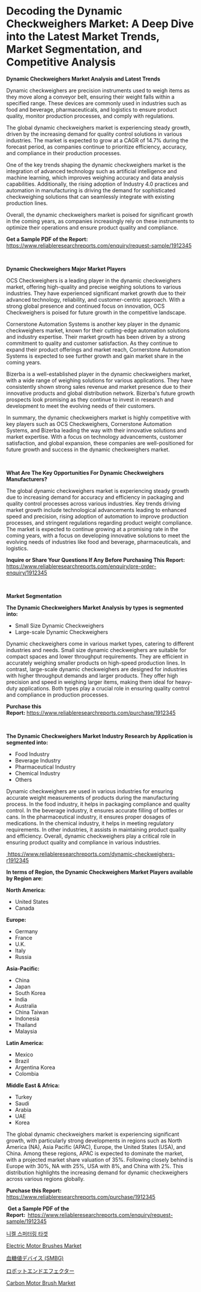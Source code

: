 <p><h1>Decoding the Dynamic Checkweighers Market: A Deep Dive into the Latest Market Trends, Market Segmentation, and Competitive Analysis</h1></p><p><strong>Dynamic Checkweighers Market Analysis and Latest Trends</strong></p>
<p><p>Dynamic checkweighers are precision instruments used to weigh items as they move along a conveyor belt, ensuring their weight falls within a specified range. These devices are commonly used in industries such as food and beverage, pharmaceuticals, and logistics to ensure product quality, monitor production processes, and comply with regulations.</p><p>The global dynamic checkweighers market is experiencing steady growth, driven by the increasing demand for quality control solutions in various industries. The market is expected to grow at a CAGR of 14.7% during the forecast period, as companies continue to prioritize efficiency, accuracy, and compliance in their production processes.</p><p>One of the key trends shaping the dynamic checkweighers market is the integration of advanced technology such as artificial intelligence and machine learning, which improves weighing accuracy and data analysis capabilities. Additionally, the rising adoption of Industry 4.0 practices and automation in manufacturing is driving the demand for sophisticated checkweighing solutions that can seamlessly integrate with existing production lines.</p><p>Overall, the dynamic checkweighers market is poised for significant growth in the coming years, as companies increasingly rely on these instruments to optimize their operations and ensure product quality and compliance.</p></p>
<p><strong>Get a Sample PDF of the Report:&nbsp;</strong> <a href="https://www.reliableresearchreports.com/enquiry/request-sample/1912345">https://www.reliableresearchreports.com/enquiry/request-sample/1912345</a></p>
<p>&nbsp;</p>
<p><strong>Dynamic Checkweighers Major Market Players</strong></p>
<p><p>OCS Checkweighers is a leading player in the dynamic checkweighers market, offering high-quality and precise weighing solutions to various industries. They have experienced significant market growth due to their advanced technology, reliability, and customer-centric approach. With a strong global presence and continued focus on innovation, OCS Checkweighers is poised for future growth in the competitive landscape.</p><p>Cornerstone Automation Systems is another key player in the dynamic checkweighers market, known for their cutting-edge automation solutions and industry expertise. Their market growth has been driven by a strong commitment to quality and customer satisfaction. As they continue to expand their product offerings and market reach, Cornerstone Automation Systems is expected to see further growth and gain market share in the coming years.</p><p>Bizerba is a well-established player in the dynamic checkweighers market, with a wide range of weighing solutions for various applications. They have consistently shown strong sales revenue and market presence due to their innovative products and global distribution network. Bizerba's future growth prospects look promising as they continue to invest in research and development to meet the evolving needs of their customers.</p><p>In summary, the dynamic checkweighers market is highly competitive with key players such as OCS Checkweighers, Cornerstone Automation Systems, and Bizerba leading the way with their innovative solutions and market expertise. With a focus on technology advancements, customer satisfaction, and global expansion, these companies are well-positioned for future growth and success in the dynamic checkweighers market.</p></p>
<p>&nbsp;</p>
<p><strong>What Are The Key Opportunities For Dynamic Checkweighers Manufacturers?</strong></p>
<p><p>The global dynamic checkweighers market is experiencing steady growth due to increasing demand for accuracy and efficiency in packaging and quality control processes across various industries. Key trends driving market growth include technological advancements leading to enhanced speed and precision, rising adoption of automation to improve production processes, and stringent regulations regarding product weight compliance. The market is expected to continue growing at a promising rate in the coming years, with a focus on developing innovative solutions to meet the evolving needs of industries like food and beverage, pharmaceuticals, and logistics.</p></p>
<p><strong>Inquire or Share Your Questions If Any Before Purchasing This Report:</strong> <a href="https://www.reliableresearchreports.com/enquiry/pre-order-enquiry/1912345">https://www.reliableresearchreports.com/enquiry/pre-order-enquiry/1912345</a></p>
<p>&nbsp;</p>
<p><strong>Market Segmentation</strong></p>
<p><strong>The Dynamic Checkweighers Market Analysis by types is segmented into:</strong></p>
<p><ul><li>Small Size Dynamic Checkweighers</li><li>Large-scale Dynamic Checkweighers</li></ul></p>
<p><p>Dynamic checkweighers come in various market types, catering to different industries and needs. Small size dynamic checkweighers are suitable for compact spaces and lower throughput requirements. They are efficient in accurately weighing smaller products on high-speed production lines. In contrast, large-scale dynamic checkweighers are designed for industries with higher throughput demands and larger products. They offer high precision and speed in weighing larger items, making them ideal for heavy-duty applications. Both types play a crucial role in ensuring quality control and compliance in production processes.</p></p>
<p><strong>Purchase this Report:&nbsp;</strong><a href="https://www.reliableresearchreports.com/purchase/1912345">https://www.reliableresearchreports.com/purchase/1912345</a></p>
<p>&nbsp;</p>
<p><strong>The Dynamic Checkweighers Market Industry Research by Application is segmented into:</strong></p>
<p><ul><li>Food Industry</li><li>Beverage Industry</li><li>Pharmaceutical Industry</li><li>Chemical Industry</li><li>Others</li></ul></p>
<p><p>Dynamic checkweighers are used in various industries for ensuring accurate weight measurements of products during the manufacturing process. In the food industry, it helps in packaging compliance and quality control. In the beverage industry, it ensures accurate filling of bottles or cans. In the pharmaceutical industry, it ensures proper dosages of medications. In the chemical industry, it helps in meeting regulatory requirements. In other industries, it assists in maintaining product quality and efficiency. Overall, dynamic checkweighers play a critical role in ensuring product quality and compliance in various industries.</p></p>
<p><a href="https://www.reliableresearchreports.com/dynamic-checkweighers-r1912345">&nbsp;https://www.reliableresearchreports.com/dynamic-checkweighers-r1912345</a></p>
<p><strong>In terms of Region, the Dynamic Checkweighers Market Players available by Region are:</strong></p>
<p>
    <p> <strong> North America: </strong>
        <ul>
            <li>United States</li>
            <li>Canada</li>
        </ul>
        </p> 
    <p> <strong> Europe: </strong>
        <ul>
            <li>Germany</li>
            <li>France</li>
            <li>U.K.</li>
            <li>Italy</li>
            <li>Russia</li>
        </ul>
        </p> 
    <p> <strong> Asia-Pacific: </strong>
        <ul>
            <li>China</li>
            <li>Japan</li>
            <li>South Korea</li>
            <li>India</li>
            <li>Australia</li>
            <li>China Taiwan</li>
            <li>Indonesia</li>
            <li>Thailand</li>
            <li>Malaysia</li>
        </ul>
        </p> 
    <p> <strong> Latin America: </strong>
        <ul>
            <li>Mexico</li>
            <li>Brazil</li>
            <li>Argentina Korea</li>
            <li>Colombia</li>
        </ul>
        </p> 
    <p> <strong> Middle East & Africa: </strong>
        <ul>
            <li>Turkey</li>
            <li>Saudi</li>
            <li>Arabia</li>
            <li>UAE</li>
            <li>Korea</li>
        </ul>
    </p>
    </p>
<p><p>The global dynamic checkweighers market is experiencing significant growth, with particularly strong developments in regions such as North America (NA), Asia Pacific (APAC), Europe, the United States (USA), and China. Among these regions, APAC is expected to dominate the market, with a projected market share valuation of 35%. Following closely behind is Europe with 30%, NA with 25%, USA with 8%, and China with 2%. This distribution highlights the increasing demand for dynamic checkweighers across various regions globally.</p></p>
<p><strong>Purchase this Report: </strong><a href="https://www.reliableresearchreports.com/purchase/1912345">https://www.reliableresearchreports.com/purchase/1912345</a></p>
<p>&nbsp;<strong>Get a Sample PDF of the Report:&nbsp;&nbsp;</strong><a href="https://www.reliableresearchreports.com/enquiry/request-sample/1912345">https://www.reliableresearchreports.com/enquiry/request-sample/1912345</a></p>
<p><strong></strong></p>
<p><p><a href="https://github.com/berlianaparadilla48/Market-Research-Report-List-1/blob/main/8551060172831.md">니켈 스퍼터링 타겟</a></p><p><a href="https://github.com/sifatuddin25/Market-Research-Report-List-1/blob/main/electric-motor-brushes-market.md">Electric Motor Brushes Market</a></p><p><a href="https://github.com/Fatimaklein1/Market-Research-Report-List-1/blob/main/7373689160714.md">血糖値デバイス (SMBG)</a></p><p><a href="https://github.com/LenoraKris2023/Market-Research-Report-List-1/blob/main/7075697160715.md">ロボットエンドエフェクター</a></p><p><a href="https://github.com/wrwgzwbr35/Market-Research-Report-List-1/blob/main/carbon-motor-brush-market.md">Carbon Motor Brush Market</a></p></p>